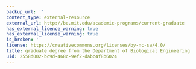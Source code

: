 ```yaml
---
backup_url: ''
content_type: external-resource
external_url: http://be.mit.edu/academic-programs/current-graduate
has_external_licence_warning: true
has_external_license_warning: true
is_broken: ''
license: https://creativecommons.org/licenses/by-nc-sa/4.0/
title: graduate degree from the Department of Biological Engineering
uid: 2558d002-bc9d-468c-9ef2-dabc4f8b6024
---
```


